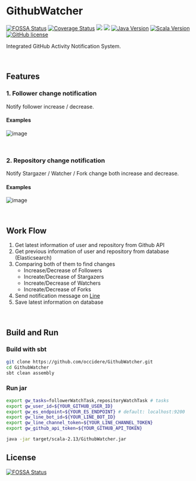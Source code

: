 # GithubWatcher

[![FOSSA Status](https://app.fossa.com/api/projects/git%2Bgithub.com%2Foccidere%2FGithubWatcher.svg?type=shield)](https://app.fossa.com/projects/git%2Bgithub.com%2Foccidere%2FGithubWatcher?ref=badge_shield)
[![Coverage Status](https://coveralls.io/repos/github/occidere/GithubWatcher/badge.svg?branch=master)](https://coveralls.io/github/occidere/GithubWatcher?branch=master)
<img src="https://img.shields.io/github/languages/top/occidere/GithubWatcher"/>
<img src="https://img.shields.io/github/issues/occidere/GithubWatcher"/>
[![Java Version](https://img.shields.io/badge/java-1.8+-orange.svg)](https://www.java.com/ko/)
[![Scala Version](https://img.shields.io/badge/Scala-2.13-red.svg)](https://www.scala-lang.org/download/)
[![GitHub license](https://img.shields.io/github/license/occidere/GithubWatcher.svg)](https://github.com/occidere/GithubWatcher/blob/master/LICENSE)

Integrated GitHub Activity Notification System.

<br>

## Features
### 1. Follower change notification
Notify follower increase / decrease.

#### Examples
![image](https://user-images.githubusercontent.com/20942871/91848968-42e86f00-ec96-11ea-8316-7781634768ae.png)


<br>

### 2. Repository change notification
Notify Stargazer / Watcher / Fork change both increase and decrease.

#### Examples
![image](https://user-images.githubusercontent.com/20942871/91850418-7e843880-ec98-11ea-9fd5-9b3f1226f42d.png)


<br>

## Work Flow
1. Get latest information of user and repository from Github API
2. Get previous information of user and repository from database (Elasticsearch)
3. Comparing both of them to find changes
    - Increase/Decrease of Followers
    - Increate/Decrease of Stargazers
    - Increate/Decrease of Watchers
    - Increate/Decrease of Forks
4. Send notification message on [Line](https://line.me/en/)
5. Save latest information on database

<br>

## Build and Run

### Build with sbt
```bash
git clone https://github.com/occidere/GithubWatcher.git
cd GithubWatcher
sbt clean assembly
```

### Run jar
```bash
export gw_tasks=followerWatchTask,repositoryWatchTask # tasks
export gw_user_id=${YOUR_GITHUB_USER_ID}
export gw_es_endpoint=${YOUR_ES_ENDPOINT} # default: localhost:9200
export gw_line_bot_id=${YOUR_LINE_BOT_ID}
export gw_line_channel_token=${YOUR_LINE_CHANNEL_TOKEN}
export gw_github_api_token=${YOUR_GITHUB_API_TOKEN}

java -jar target/scala-2.13/GithubWatcher.jar
```


## License
[![FOSSA Status](https://app.fossa.com/api/projects/git%2Bgithub.com%2Foccidere%2FGithubWatcher.svg?type=large)](https://app.fossa.com/projects/git%2Bgithub.com%2Foccidere%2FGithubWatcher?ref=badge_large)
